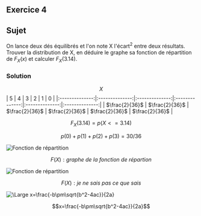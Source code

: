 ## Exercice 4
## **Sujet**
On lance deux dés équilibrés et l'on note X l'écart$^2$ entre deux résultats. Trouver la distribution de X, en déduire le graphe sa fonction de répartition de $F_X(x)$ et calculer $F_X(3.14)$.
### Solution


$$X$$
|       5        |       4        |       3        |       2        |       1        |       0        |
|:--------------:|:--------------:|:--------------:|:--------------:|:--------------:|:--------------:|
| $\frac{2}{36}$ | $\frac{2}{36}$ | $\frac{2}{36}$ | $\frac{2}{36}$ | $\frac{2}{36}$ | $\frac{2}{36}$ |



$$F_X(3.14)=p(X<=3.14)$$

$$p(0)+p(1)+p(2)+p(3)=30/36$$

![Fonction de répartition](file:///C:/Users/OLOYE/Desktop/DUT_FI_2/MATH/MATH3.1/TD/TD_Varia_Alea/fonction.PNG)

$$F(X) : graphe\ de\ la\ fonction\ de\ répartion$$

![Fonction de répartition](file:///C:/Users/OLOYE/Desktop/DUT_FI_2/MATH/MATH3.1/TD/TD_Varia_Alea/Autre.PNG)

$$F(X) : je\ ne\ sais\ pas\ ce\ que \ sais$$


![\Large x=\frac{-b\pm\sqrt{b^2-4ac}}{2a}](https://latex.codecogs.com/svg.latex?\Large&space;x=\frac{-b\pm\sqrt{b^2-4ac}}{2a})

$$x=\frac{-b\pm\sqrt{b^2-4ac}}{2a}$$